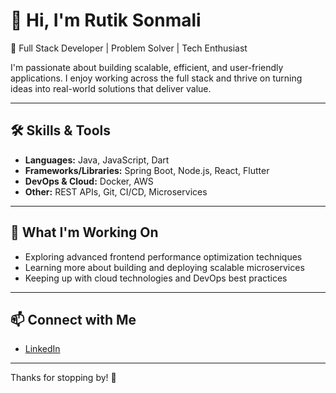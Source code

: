 # 👋 Hi, I'm Rutik Sonmali

🎯 Full Stack Developer | Problem Solver | Tech Enthusiast

I'm passionate about building scalable, efficient, and user-friendly applications. I enjoy working across the full stack and thrive on turning ideas into real-world solutions that deliver value.

---

## 🛠️ Skills & Tools

- **Languages:** Java, JavaScript, Dart  
- **Frameworks/Libraries:** Spring Boot, Node.js, React, Flutter  
- **DevOps & Cloud:** Docker, AWS  
- **Other:** REST APIs, Git, CI/CD, Microservices

---

## 🚀 What I'm Working On

- Exploring advanced frontend performance optimization techniques  
- Learning more about building and deploying scalable microservices  
- Keeping up with cloud technologies and DevOps best practices

---

## 📫 Connect with Me

- [LinkedIn](https://www.linkedin.com/in/rutik-sonmali)

---

Thanks for stopping by! 🙌
